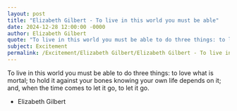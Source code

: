 ```yaml
---
layout: post
title: "Elizabeth Gilbert - To live in this world you must be able"
date: 2024-12-28 12:00:00 -0000
author: Elizabeth Gilbert
quote: "To live in this world you must be able to do three things: to love what is mortal; to hold it against your bones knowing your own life depends on it; and, when the time comes to let it go, to let it go."
subject: Excitement
permalink: /Excitement/Elizabeth Gilbert/Elizabeth Gilbert - To live in this world you must be able
---
```


To live in this world you must be able to do three things: to love what is mortal; to hold it against your bones knowing your own life depends on it; and, when the time comes to let it go, to let it go.

- Elizabeth Gilbert
